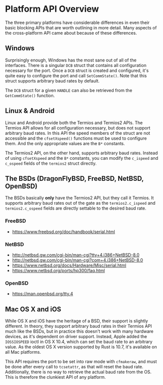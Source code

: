 # Platform API Overview

The three primary platforms have considerable differences in even their basic blocking APIs that are worth outlining in more detail. Many aspects of the cross-platform API came about because of these differences.

## Windows

Surprisingly enough, Windows has the most sane out of all of the interfaces. There is a singular `DCB` struct that contains all configuration necessary for the port. Once a `DCB` struct is created and configured, it's quite easy to configure the port and call `SetCommState()`. Note that this struct supports arbitrary baud rates by default.

The `DCB` struct for a given `HANDLE` can also be retrieved from the `GetCommState()` function.

## Linux & Android

Linux and Android provide both the Termios and Termios2 APIs. The Termios API allows for all configuration necessary, but does not support arbitrary baud rates. In this API the speed members of the struct are not accessible and the `cfsetXspeed()` functions must be used to configure them. And the only appropriate values are the `B*` constants.

The Termios2 API, on the other hand, supports arbitrary baud rates. Instead of using `cfsetXspeed` and the `B*` constants, you can modify the `c_ispeed` and `c_ospeed` fields of the `termios2` struct directly.

## The BSDs (DragonFlyBSD, FreeBSD, NetBSD, OpenBSD)

The BSDs basically **only** have the Termios2 API, but they call it Termios. It supports arbitrary baud rates out of the gate as the `termios2.c_ispeed` and `termios2.c_ospeed` fields are directly settable to the desired baud rate.

### FreeBSD

 * https://www.freebsd.org/doc/handbook/serial.html

### NetBSD

 * http://netbsd.gw.com/cgi-bin/man-cgi?tty+4.i386+NetBSD-8.0
 * http://netbsd.gw.com/cgi-bin/man-cgi?com+4.i386+NetBSD-8.0
 * https://www.netbsd.org/docs/Hardware/Misc/serial.html
 * https://www.netbsd.org/ports/hp300/faq.html

### OpenBSD

 * https://man.openbsd.org/tty.4

## Mac OS X and iOS

While OS X and iOS have the heritage of a BSD, their support is slightly different. In theory, they support arbitrary baud rates in their Termios API much like the BSDs, but in practice this doesn't work with many hardware devices, as it's dependent on driver support. Instead, Apple added the `IOSSIOSPEED` ioctl in OS X 10.4, which can set the baud rate to an arbitrary value. As the oldest OS X version supported by Rust is 10.7, it's available on all Mac platforms.

This API requires the port to be set into raw mode with `cfmakeraw`, and must be done after every call to `tcsetattr`, as that will reset the baud rate. Additionally, there is no way to retrieve the actual baud rate from the OS. This is therefore the clunkiest API of any platform.
